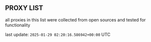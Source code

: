 ## PROXY LIST

all proxies in this list were collected from open sources and tested for functionality

last update: `2025-01-29 02:20:16.586942+00:00` UTC